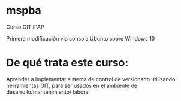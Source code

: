 # mspba
Curso GIT IPAP

Primera modificación via consola Ubuntu sobre Windows 10

# De qué trata este curso:

Aprender a implementar sistema de control de versionado utilizando herramientas GIT, para ser usados en el ambiente de desarrollo/mantenimiento/ laboral
